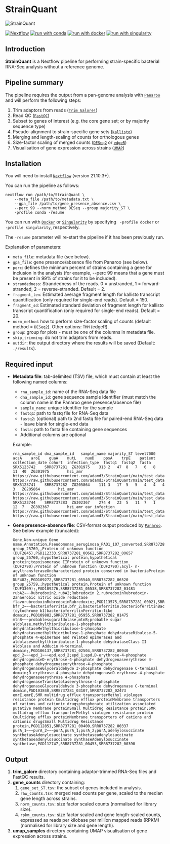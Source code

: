 # StrainQuant

![StrainQuant](https://github.com/adamd3/StrainQuant/actions/workflows/ci.yml/badge.svg)

[![Nextflow](https://img.shields.io/badge/nextflow%20DSL2-%E2%89%A521.10.3-23aa62.svg?labelColor=000000)](https://www.nextflow.io/)
[![run with conda](http://img.shields.io/badge/run%20with-conda-3EB049?labelColor=000000&logo=anaconda)](https://docs.conda.io/en/latest/)
[![run with docker](https://img.shields.io/badge/run%20with-docker-0db7ed?labelColor=000000&logo=docker)](https://www.docker.com/)
[![run with singularity](https://img.shields.io/badge/run%20with-singularity-1d355c.svg?labelColor=000000)](https://sylabs.io/docs/)

## Introduction

**StrainQuant** is a Nextflow pipeline for performing strain-specific bacterial RNA-Seq analysis without a reference genome.

## Pipeline summary

The pipeline requires the output from a pan-genome analysis with [`Panaroo`](https://gtonkinhill.github.io/panaroo/) and will perform the following steps:

1. Trim adaptors from reads ([`Trim Galore!`](https://www.bioinformatics.babraham.ac.uk/projects/trim_galore/))
2. Read QC ([`FastQC`](https://www.bioinformatics.babraham.ac.uk/projects/fastqc/))
3. Subset to genes of interest (e.g. the core gene set; or by majority sequence type)
4. Pseudo-alignment to strain-specific gene sets ([`kallisto`](https://pachterlab.github.io/kallisto/))
5. Merging and length-scaling of counts for orthologous genes
6. Size-factor scaling of merged counts ([`DESeq2`](https://bioconductor.org/packages/release/bioc/html/DESeq2.html) or [`edgeR`](http://bioconductor.org/packages/release/bioc/html/edgeR.html))
7. Visualisation of gene expression across strains ([`UMAP`](https://umap-learn.readthedocs.io/))

## Installation

You will need to install [`Nextflow`](https://www.nextflow.io/) (version 21.10.3+).

You can run the pipeline as follows:

    nextflow run /path/to/StrainQuant \
        --meta_file /path/to/metadata.txt \
        --gpa_file /path/to/gene_presence_absence.csv \
        --perc 99 --norm_method DESeq --group majority_ST \
        -profile conda -resume

You can run with [`Docker`](https://www.docker.com/) or [`Singularity`](https://sylabs.io/guides/3.5/user-guide/introduction.html) by specifying ` -profile docker` or ` -profile singularity`, respectively.

The `-resume` parameter will re-start the pipeline if it has been previously run.

Explanation of parameters:

- `meta_file`: metadata file (see below).
- `gpa_file`: gene presence/absence file from Panaroo (see below).
- `perc`: defines the minimum percent of strains containing a gene for inclusion in the analysis (for example, --perc 99 means that a gene must be present in 99% of strains for it to be included).
- `strandedness`: Strandedness of the reads. 0 = unstranded, 1 = forward-stranded, 2 = reverse-stranded. Default = 2.
- `fragment_len`: Estimated average fragment length for kallisto transcript quantification (only required for single-end reads). Default = 150.
- `fragment_sd`: Estimated standard deviation of fragment length for kallisto transcript quantification (only required for single-end reads). Default = 20.
- `norm_method`: how to perform size-factor scaling of counts (default method = `DESeq2`). Other options: `TMM` (edgeR).
- `group`: group for plots - must be one of the columns in metadata file.
- `skip_trimming`: do not trim adaptors from reads.
- `outdir`: the output directory where the results will be saved (Default: `./results`).

## Required input

- **Metadata file**: tab-delimited (TSV) file, which must contain at least the following named columns:

  - `rna_sample_id`: name of the RNA-Seq data file
  - `dna_sample_id`: gene sequence sample identifier (must match the column name in the Panaroo gene presence/absence file)
  - `sample_name`: unique identifier for the sample
  - `fastq1`: path to fastq file for RNA-Seq data
  - `fastq2`: (optional) path to 2nd fastq file for paired-end RNA-Seq data - leave blank for single-end data
  - `fasta`: path to fasta file containing gene sequences
  - Additional columns are optional

  Example:

  ```console
  rna_sample_id	dna_sample_id	sample_name	majority_ST	level7000	acsA	aroE	guaA	mutL	nuoD	ppsA	trpE	patient	collection_date	cohort	infection_type	fastq1	fastq2	fasta
  SRX5123742	SRR8737281	ZG301975	313	2	47	8	7	6	8	11	40	ZG301975		hzi_amr		https://raw.githubusercontent.com/adamd3/StrainQuant/main/test_data/SRX5123742_T1_sub.fq.gz		https://raw.githubusercontent.com/adamd3/StrainQuant/main/test_data/SRR8737281.fna
  SRX5123741	SRR8737282	ZG205864	111	3	17	5	5	4	4	4	3	ZG205864		hzi_amr		https://raw.githubusercontent.com/adamd3/StrainQuant/main/test_data/SRX5123741_T1_sub.fq.gz		https://raw.githubusercontent.com/adamd3/StrainQuant/main/test_data/SRR8737282.fna
  SRX5123744	SRR8737283	ZG302367	274	4	23	5	11	7	1	12	7	ZG302367		hzi_amr	ear infection	https://raw.githubusercontent.com/adamd3/StrainQuant/main/test_data/SRX5123744_T1_sub.fq.gz		https://raw.githubusercontent.com/adamd3/StrainQuant/main/test_data/SRR8737283.fna
  ```

- **Gene presence-absence file**: CSV-format output produced by [`Panaroo`](https://gtonkinhill.github.io/panaroo/).
  See below example (truncated):

  ```console
  Gene,Non-unique Gene name,Annotation,Pseudomonas_aeruginosa_PAO1_107_converted,SRR8737281,SRR8737282
  group_25769,,Protein of unknown function (DUF2845),PGD112333,SRR8737281_00662,SRR8737282_00657
  group_25760,;hypothetical protein,hypothetical protein;topoisomerase IIProtein of unknown function (DUF2790);Protein of unknown function (DUF2790);acyl- n-acyltransferaseUncharacterized protein conserved in bacteriaProtein of unknown function DUF482;,PGD109272,SRR8737281_05540,SRR8737282_06520
  group_25759,;hypothetical protein,Protein of unknown function (DUF3309);,PGD109276,SRR8737281_05538,SRR8737282_03481
  rubA2~~~Rubredoxin2,rubA2;Rubredoxin 2,rubredoxinRubredoxin-2anaerobic nitric oxide reductase flavorubredoxinRubredoxinRubredoxin;,PGD113575,SRR8737281_00021,SRR8737282_05845
  bfr_2~~~bacterioferritin,bfr_2;bacterioferritin,bacterioferritinBacterioferritinbacterioferritinBacterioferritin (cytochrome b1)bacterioferritinFerritin-like domain;,PGD109882,SRR8737281_05955,SRR8737282_01475
  mtnB~~~probablesugaraldolase,mtnB;probable sugar aldolase,methylthioribulose-1-phosphate dehydrataseMethylthioribulose-1-phosphate dehydratasemethylthioribulose-1-phosphate dehydrataseRibulose-5-phosphate 4-epimerase and related epimerases and aldolasesmethylthioribulose-1-phosphate dehydrataseClass II Aldolase and Adducin N-terminal domain;,PGD106137,SRR8737281_02504,SRR8737282_00940
  epd_2~~~epd_1~~~epd,epd_2;epd_1;epd,D-erythrose-4-phosphate dehydrogenaseD-erythrose-4-phosphate dehydrogenaseerythrose 4-phosphate dehydrogenaseerythrose-4-phosphate dehydrogenaseGlyceraldehyde 3-phosphate dehydrogenase C-terminal domain;D-erythrose-4-phosphate dehydrogenaseD-erythrose-4-phosphate dehydrogenaseerythrose 4-phosphate dehydrogenaseTransketolaseerythrose-4-phosphate dehydrogenaseGlyceraldehyde 3-phosphate dehydrogenase C-terminal domain,PGD103840,SRR8737281_03107,SRR8737282_02473
  emrE,emrE,SMR multidrug efflux transporterMethyl viologen resistance protein Cmultidrug efflux proteinMembrane transporters of cations and cationic drugsphosphonate utilization associated putative membrane proteinSmall Multidrug Resistance protein;SMR multidrug efflux transporterMethyl viologen resistance protein Cmultidrug efflux proteinMembrane transporters of cations and cationic drugsSmall Multidrug Resistance protein,PGD112851,SRR8737281_00400,SRR8737282_00337
  purA_1~~~purA_2~~~purA,purA_1;purA_2;purA,adenylosuccinate synthetaseAdenylosuccinate synthetaseadenylosuccinate synthetaseadenylosuccinate synthaseAdenylosuccinate synthetase,PGD112747,SRR8737281_00453,SRR8737282_00390
  ```

## Output

1. **trim_galore** directory containing adaptor-trimmed RNA-Seq files and FastQC results.
2. **gene_counts** directory containing:
   1. `gene_set_ST.tsv`: the subset of genes included in analysis.
   2. `raw_counts.tsv`: merged read counts per gene, scaled to the median gene length across strains.
   3. `norm_counts.tsv`: size factor scaled counts (normalised for library size).
   4. `rpkm_counts.tsv`: size factor scaled and gene length-scaled counts, expressed as reads per kilobase per million mapped reads (RPKM) (normalised for library size and gene length).
3. **umap_samples** directory containing UMAP visualisation of gene expression across strains.
